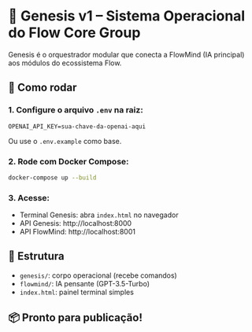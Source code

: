 # 🧠 Genesis v1 – Sistema Operacional do Flow Core Group

Genesis é o orquestrador modular que conecta a FlowMind (IA principal) aos módulos do ecossistema Flow.

## 🚀 Como rodar

### 1. Configure o arquivo `.env` na raiz:

```
OPENAI_API_KEY=sua-chave-da-openai-aqui
```

Ou use o `.env.example` como base.

### 2. Rode com Docker Compose:

```bash
docker-compose up --build
```

### 3. Acesse:

- Terminal Genesis: abra `index.html` no navegador
- API Genesis: http://localhost:8000
- API FlowMind: http://localhost:8001

## 🧩 Estrutura

- `genesis/`: corpo operacional (recebe comandos)
- `flowmind/`: IA pensante (GPT-3.5-Turbo)
- `index.html`: painel terminal simples

## 📦 Pronto para publicação!
